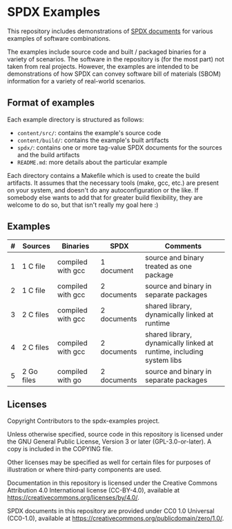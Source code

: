# SPDX Examples

This repository includes demonstrations of [SPDX documents](https://spdx.dev) for various examples of software combinations.

The examples include source code and built / packaged binaries for a variety of scenarios. The software in the repository is (for the most part) not taken from real projects. However, the examples are intended to be demonstrations of how SPDX can convey software bill of materials (SBOM) information for a variety of real-world scenarios.

## Format of examples

Each example directory is structured as follows:

- `content/src/`: contains the example's source code
- `content/build/`: contains the example's built artifacts
- `spdx/`: contains one or more tag-value SPDX documents for the sources and the build artifacts
- `README.md`: more details about the particular example

Each directory contains a Makefile which is used to create the build artifacts. It assumes that the necessary tools (make, gcc, etc.) are present on your system, and doesn't do any autoconfiguration or the like. If somebody else wants to add that for greater build flexibility, they are welcome to do so, but that isn't really my goal here  :)

## Examples

|  # | Sources | Binaries | SPDX | Comments |
|----|---------|----------|------|----------|
|  1 | 1 C file|compiled with gcc|1 document|source and binary treated as one package|
|  2 | 1 C file|compiled with gcc|2 documents|source and binary in separate packages|
|  3 | 2 C files|compiled with gcc|2 documents|shared library, dynamically linked at runtime|
|  4 | 2 C files|compiled with gcc|2 documents|shared library, dynamically linked at runtime, including system libs|
|  5 | 2 Go files|compiled with go|2 documents|source and binary in separate packages|

## Licenses

Copyright Contributors to the spdx-examples project.

Unless otherwise specified, source code in this repository is licensed under the GNU General Public License, Version 3 or later (GPL-3.0-or-later). A copy is included in the COPYING file.

Other licenses may be specified as well for certain files for purposes of illustration or where third-party components are used.

Documentation in this repository is licensed under the Creative Commons Attribution 4.0 International license (CC-BY-4.0), available at https://creativecommons.org/licenses/by/4.0/.

SPDX documents in this repository are provided under CC0 1.0 Universal (CC0-1.0), available at https://creativecommons.org/publicdomain/zero/1.0/.
